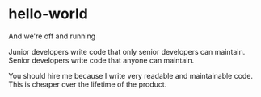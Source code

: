 # hello-world
And we're off and running

Junior developers write code that only senior developers can maintain.
Senior developers write code that anyone can maintain.

You should hire me because I write very readable and maintainable code. This is cheaper over the lifetime of the product.
